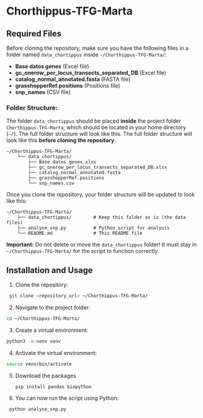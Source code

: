 # Chorthippus-TFG-Marta

## Required Files

Before cloning the repository, make sure you have the following files in a folder named `data_chortippus` inside `~/Chorthippus-TFG-Marta/`:

- **Base datos genes** (Excel file)
- **gc_onerow_per_locus_transects_separated_DB** (Excel file)
- **catalog_normal_annotated.fasta** (FASTA file)
- **grasshopperRef.positions** (Positions file)
- **snp_names** (CSV file)

### Folder Structure:

The folder `data_chortippus` should be placed **inside** the project folder `Chorthippus-TFG-Marta`, which should be located in your home directory (`~/`). The full folder structure will look like this. The full folder structure will look like this **before cloning the repository**:

```
~/Chorthippus-TFG-Marta/  
    └── data_chortippus/  
        ├── Base datos genes.xlsx  
        ├── gc_onerow_per_locus_transects_separated_DB.xlsx  
        ├── catalog_normal_annotated.fasta  
        ├── grasshopperRef.positions  
        └── snp_names.csv
```

Once you clone the repository, your folder structure will be updated to look like this:

```
~/Chorthippus-TFG-Marta/  
    ├── data_chortippus/        # Keep this folder as is (the data files)  
    ├── analyse_snp.py          # Python script for analysis  
    └── README.md               # This README file
```

**Important:** Do not delete or move the `data_chortippus` folder! It must stay in `~/Chorthippus-TFG-Marta/` for the script to function correctly.

## Installation and Usage

1. Clone the repository:

  ```bash
   git clone <repository_url> ~/Chorthippus-TFG-Marta/
  ```

2. Navigate to the project folder:

  ```bash
  cd ~/Chorthippus-TFG-Marta/
  ```

3. Create a virtual environment:

  ```bash
  python3 -m venv venv
  ```

4. Activate the virtual environment:

  ```bash
  source venv/bin/activate
  ```

5. Download the packages

   ```bash
   pip install pandas biopython
   ```
   
6. You can now run the script using Python:

 ```bash
  python analyse_snp.py
  ```
